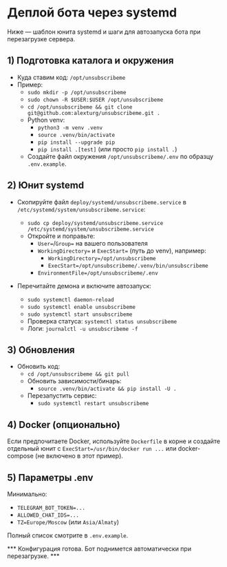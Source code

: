 # Деплой бота через systemd

Ниже — шаблон юнита systemd и шаги для автозапуска бота при перезагрузке сервера.

## 1) Подготовка каталога и окружения

- Куда ставим код: `/opt/unsubscribeme`
- Пример:
  - `sudo mkdir -p /opt/unsubscribeme`
  - `sudo chown -R $USER:$USER /opt/unsubscribeme`
  - `cd /opt/unsubscribeme && git clone git@github.com:alexturg/unsubscribeme.git .`
  - Python venv:
    - `python3 -m venv .venv`
    - `source .venv/bin/activate`
    - `pip install --upgrade pip`
    - `pip install .[test]` (или просто `pip install .`)
  - Создайте файл окружения `/opt/unsubscribeme/.env` по образцу `.env.example`.

## 2) Юнит systemd

- Скопируйте файл `deploy/systemd/unsubscribeme.service` в `/etc/systemd/system/unsubscribeme.service`:
  - `sudo cp deploy/systemd/unsubscribeme.service /etc/systemd/system/unsubscribeme.service`
  - Откройте и поправьте:
    - `User=`/`Group=` на вашего пользователя
    - `WorkingDirectory=` и `ExecStart=` (путь до venv), например:
      - `WorkingDirectory=/opt/unsubscribeme`
      - `ExecStart=/opt/unsubscribeme/.venv/bin/unsubscribeme`
    - `EnvironmentFile=/opt/unsubscribeme/.env`

- Перечитайте демона и включите автозапуск:
  - `sudo systemctl daemon-reload`
  - `sudo systemctl enable unsubscribeme`
  - `sudo systemctl start unsubscribeme`
  - Проверка статуса: `systemctl status unsubscribeme`
  - Логи: `journalctl -u unsubscribeme -f`

## 3) Обновления

- Обновить код:
  - `cd /opt/unsubscribeme && git pull`
  - Обновить зависимости/бинарь:
    - `source .venv/bin/activate && pip install -U .`
  - Перезапустить сервис:
    - `sudo systemctl restart unsubscribeme`

## 4) Docker (опционально)

Если предпочитаете Docker, используйте `Dockerfile` в корне и создайте отдельный юнит с `ExecStart=/usr/bin/docker run ...` или docker-compose (не включено в этот пример). 

## 5) Параметры .env

Минимально:
- `TELEGRAM_BOT_TOKEN=...`
- `ALLOWED_CHAT_IDS=...`
- `TZ=Europe/Moscow` (или `Asia/Almaty`)

Полный список смотрите в `.env.example`.

*** Конфигурация готова. Бот поднимется автоматически при перезагрузке. ***

